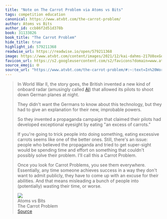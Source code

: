 ```yaml
---
title: "Note on The Carrot Problem via Atoms vs Bits"
tags: competition education
canonical: https://www.atvbt.com/the-carrot-problem/
author: Atoms vs Bits
author_id: ccb86f2d51d378b
book: 31133826
book_title: "The Carrot Problem"
hide_title: true
highlight_id: 579211368
readwise_url: https://readwise.io/open/579211368
image: https://www.atvbt.com/content/images/2021/12/kai-dahms-217U8oxGoQ4-unsplash.jpg
favicon_url: https://s2.googleusercontent.com/s2/favicons?domain=www.atvbt.com
source_emoji: 🌐
source_url: "https://www.atvbt.com/the-carrot-problem/#:~:text=In%20World%20War,time%2C%20or%20worse."
---
```


> In World War II, the story goes, the British invented a new kind of onboard radar (amusingly called [AI](https://www.smithsonianmag.com/arts-culture/a-wwii-propaganda-campaign-popularized-the-myth-that-carrots-help-you-see-in-the-dark-28812484/?ref=atvbt.com)) that allowed its pilots to shoot down German planes at night.
> 
> They didn't want the Germans to know about this technology, but they had to give an explanation for their new, improbable powers.
> 
> So they invented a propaganda campaign that claimed their pilots had developed exceptional eyesight by eating "an excess of carrots."
> 
> If you're going to trick people into doing something, eating excessive carrots seems like one of the better ones. Still, there's an issue: people who believed the propaganda and tried to get super-sight would be spending time and effort on something that couldn't possibly solve their problem. I'll call this a Carrot Problem.
> 
> Once you look for Carrot Problems, you see them everywhere. Essentially, any time someone achieves success in a way they don't want to admit publicly, they have to come up with an excuse for their abilities. And that means misleading a bunch of people into (potentially) wasting their time, or worse.
> <div class="quoteback-footer"><div class="quoteback-avatar"><img class="mini-favicon" src="https://s2.googleusercontent.com/s2/favicons?domain=www.atvbt.com"></div><div class="quoteback-metadata"><div class="metadata-inner"><span style="display:none">FROM:</span><div aria-label="Atoms vs Bits" class="quoteback-author"> Atoms vs Bits</div><div aria-label="The Carrot Problem" class="quoteback-title"> The Carrot Problem</div></div></div><div class="quoteback-backlink"><a target="_blank" aria-label="go to the full text of this quotation" rel="noopener" href="https://www.atvbt.com/the-carrot-problem/#:~:text=In%20World%20War,time%2C%20or%20worse." class="quoteback-arrow"> Source</a></div></div>